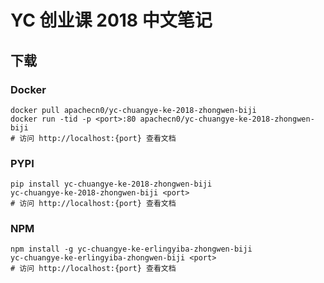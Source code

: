 # YC 创业课 2018 中文笔记

## 下载

### Docker

```
docker pull apachecn0/yc-chuangye-ke-2018-zhongwen-biji
docker run -tid -p <port>:80 apachecn0/yc-chuangye-ke-2018-zhongwen-biji
# 访问 http://localhost:{port} 查看文档
```

### PYPI

```
pip install yc-chuangye-ke-2018-zhongwen-biji
yc-chuangye-ke-2018-zhongwen-biji <port>
# 访问 http://localhost:{port} 查看文档
```

### NPM

```
npm install -g yc-chuangye-ke-erlingyiba-zhongwen-biji
yc-chuangye-ke-erlingyiba-zhongwen-biji <port>
# 访问 http://localhost:{port} 查看文档
```
